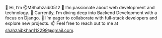 👋 Hi, I’m @MShahzaib0512
👀 I’m passionate about web development and technology.
🌱 Currently, I’m diving deep into Backend Development with a focus on Django.
💞️ I’m eager to collaborate with full-stack developers and explore new projects.
📫 Feel free to reach out to me at shahzaibkhan112299@gmail.com.




<!---
MShahzaib0512/MShahzaib0512 is a ✨ special ✨ repository because its `README.md` (this file) appears on your GitHub profile.
You can click the Preview link to take a look at your changes.
--->
